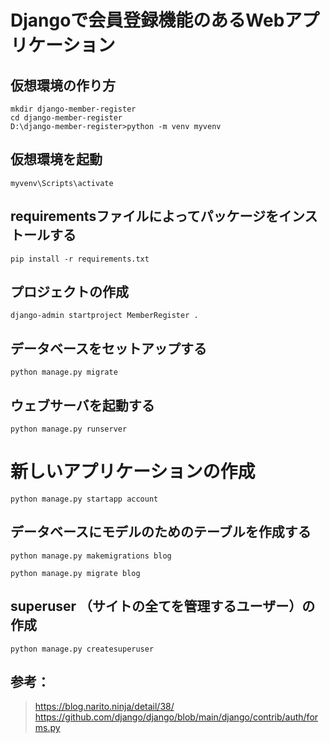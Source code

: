 # Djangoで会員登録機能のあるWebアプリケーション

## 仮想環境の作り方
```
mkdir django-member-register
cd django-member-register
D:\django-member-register>python -m venv myvenv
```


## 仮想環境を起動
```
myvenv\Scripts\activate
```

## requirementsファイルによってパッケージをインストールする
```
pip install -r requirements.txt
```

## プロジェクトの作成
```
django-admin startproject MemberRegister .
```

## データベースをセットアップする
```
python manage.py migrate
```

## ウェブサーバを起動する
```
python manage.py runserver
```

# 新しいアプリケーションの作成
```
python manage.py startapp account
```

## データベースにモデルのためのテーブルを作成する
```
python manage.py makemigrations blog

python manage.py migrate blog
```

## superuser （サイトの全てを管理するユーザー）の作成
```
python manage.py createsuperuser
```

## 参考：
> https://blog.narito.ninja/detail/38/  
> https://github.com/django/django/blob/main/django/contrib/auth/forms.py  
